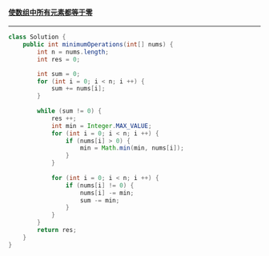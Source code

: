 #### <a href="https://leetcode.cn/problems/make-array-zero-by-subtracting-equal-amounts/">使数组中所有元素都等于零</a>

-------------

```java
class Solution {
    public int minimumOperations(int[] nums) {
        int n = nums.length;
        int res = 0;

        int sum = 0;
        for (int i = 0; i < n; i ++) {
            sum += nums[i];
        }
        
        while (sum != 0) {
            res ++;
            int min = Integer.MAX_VALUE;
            for (int i = 0; i < n; i ++) {
                if (nums[i] > 0) {
                    min = Math.min(min, nums[i]);
                }
            }
            
            for (int i = 0; i < n; i ++) {
                if (nums[i] != 0) {
                    nums[i] -= min;
                    sum -= min;
                }
            }
        }
        return res;
    }
}
```

